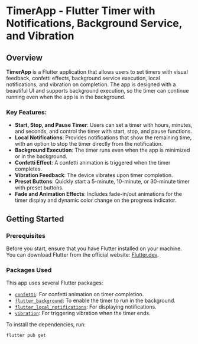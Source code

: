 # TimerApp - Flutter Timer with Notifications, Background Service, and Vibration

## Overview

**TimerApp** is a Flutter application that allows users to set timers with visual feedback, confetti effects, background service execution, local notifications, and vibration on completion. The app is designed with a beautiful UI and supports background execution, so the timer can continue running even when the app is in the background.

### Key Features:
- **Start, Stop, and Pause Timer**: Users can set a timer with hours, minutes, and seconds, and control the timer with start, stop, and pause functions.
- **Local Notifications**: Provides notifications that show the remaining time, with an option to stop the timer directly from the notification.
- **Background Execution**: The timer runs even when the app is minimized or in the background.
- **Confetti Effect**: A confetti animation is triggered when the timer completes.
- **Vibration Feedback**: The device vibrates upon timer completion.
- **Preset Buttons**: Quickly start a 5-minute, 10-minute, or 30-minute timer with preset buttons.
- **Fade and Animation Effects**: Includes fade-in/out animations for the timer display and dynamic color change on the progress indicator.

## Getting Started

### Prerequisites

Before you start, ensure that you have Flutter installed on your machine. You can download Flutter from the official website: [Flutter.dev](https://flutter.dev/docs/get-started/install).

### Packages Used
This app uses several Flutter packages:
- [`confetti`](https://pub.dev/packages/confetti): For confetti animation on timer completion.
- [`flutter_background`](https://pub.dev/packages/flutter_background): To enable the timer to run in the background.
- [`flutter_local_notifications`](https://pub.dev/packages/flutter_local_notifications): For displaying notifications.
- [`vibration`](https://pub.dev/packages/vibration): For triggering vibration when the timer ends.

To install the dependencies, run:
```bash
flutter pub get
